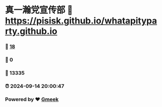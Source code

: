 # 真一瀚党宣传部 :link: https://pisisk.github.io/whatapityparty.github.io 
### :page_facing_up: [18](https://pisisk.github.io/whatapityparty.github.io/tag.html) 
### :speech_balloon: 0 
### :hibiscus: 13335 
### :alarm_clock: 2024-09-14 20:00:47 
### Powered by :heart: [Gmeek](https://github.com/Meekdai/Gmeek)
